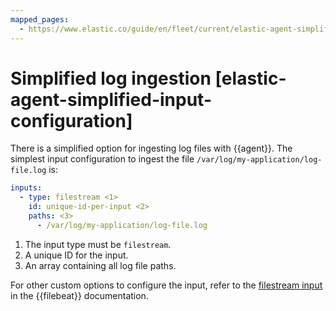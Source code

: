 ```yaml
---
mapped_pages:
  - https://www.elastic.co/guide/en/fleet/current/elastic-agent-simplified-input-configuration.html
---
```


# Simplified log ingestion [elastic-agent-simplified-input-configuration]

There is a simplified option for ingesting log files with {{agent}}. The simplest input configuration to ingest the file `/var/log/my-application/log-file.log` is:

```yaml
inputs:
  - type: filestream <1>
    id: unique-id-per-input <2>
    paths: <3>
      - /var/log/my-application/log-file.log
```

1. The input type must be `filestream`.
2. A unique ID for the input.
3. An array containing all log file paths.


For other custom options to configure the input, refer to the [filestream input](asciidocalypse://docs/reference/filebeat/filebeat-input-filestream.md) in the {{filebeat}} documentation.

